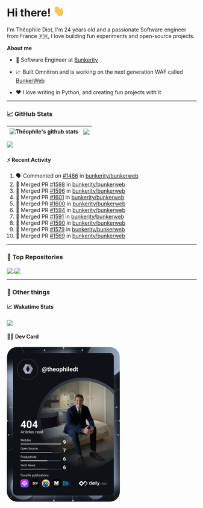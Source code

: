 # Hi there! <img src="./wave.gif" width="30px" height="30px" />

I'm Théophile Diot, I'm 24 years old and a passionate Software engineer from France 🇫🇷, I love building fun experiments and open-source projects.

**About me**

- 💼 Software Engineer at [Bunkerity](https://www.bunkerity.com/)

- 📈 Built Omnitron and is working on the next generation WAF called [BunkerWeb](https://www.bunkerweb.io)

- ❤️ I love writing in Python, and creating fun projects with it

---

### 📈 GitHub Stats

| <img align="center" src="https://github-readme-stats.vercel.app/api?username=TheophileDiot&show_icons=true&include_all_commits=true&theme=algolia&hide_border=true&rank_icon=github" alt="Théophile's github stats" /> | <img align="center" src="https://github-readme-stats.vercel.app/api/top-langs/?username=TheophileDiot&layout=compact&theme=algolia&hide_border=true" /> |
| ---------------------------------------------------------------------------------------------------------------------------------------------------------------------------------------------------------------------- | ------------------------------------------------------------------------------------------------------------------------------------------------------- |

![](https://github-readme-activity-graph.vercel.app/graph?username=TheophileDiot&theme=tokyo-night)

#### :zap: Recent Activity

<!--START_SECTION:activity-->
1. 🗣 Commented on [#1466](https://github.com/bunkerity/bunkerweb/issues/1466#issuecomment-2429025534) in [bunkerity/bunkerweb](https://github.com/bunkerity/bunkerweb)
2. 🎉 Merged PR [#1598](https://github.com/bunkerity/bunkerweb/pull/1598) in [bunkerity/bunkerweb](https://github.com/bunkerity/bunkerweb)
3. 🎉 Merged PR [#1596](https://github.com/bunkerity/bunkerweb/pull/1596) in [bunkerity/bunkerweb](https://github.com/bunkerity/bunkerweb)
4. 🎉 Merged PR [#1601](https://github.com/bunkerity/bunkerweb/pull/1601) in [bunkerity/bunkerweb](https://github.com/bunkerity/bunkerweb)
5. 🎉 Merged PR [#1600](https://github.com/bunkerity/bunkerweb/pull/1600) in [bunkerity/bunkerweb](https://github.com/bunkerity/bunkerweb)
6. 🎉 Merged PR [#1594](https://github.com/bunkerity/bunkerweb/pull/1594) in [bunkerity/bunkerweb](https://github.com/bunkerity/bunkerweb)
7. 🎉 Merged PR [#1591](https://github.com/bunkerity/bunkerweb/pull/1591) in [bunkerity/bunkerweb](https://github.com/bunkerity/bunkerweb)
8. 🎉 Merged PR [#1590](https://github.com/bunkerity/bunkerweb/pull/1590) in [bunkerity/bunkerweb](https://github.com/bunkerity/bunkerweb)
9. 🎉 Merged PR [#1579](https://github.com/bunkerity/bunkerweb/pull/1579) in [bunkerity/bunkerweb](https://github.com/bunkerity/bunkerweb)
10. 🎉 Merged PR [#1569](https://github.com/bunkerity/bunkerweb/pull/1569) in [bunkerity/bunkerweb](https://github.com/bunkerity/bunkerweb)
<!--END_SECTION:activity-->

---

### 🔧 Top Repositories

<a href="https://github.com/bunkerity/bunkerweb">
  <img align="center" src="https://github-readme-stats.vercel.app/api/pin/?username=Bunkerity&repo=bunkerweb&theme=algolia" />
</a>
<a href="https://github.com/TheophileDiot/Omnitron">
  <img align="center" src="https://github-readme-stats.vercel.app/api/pin/?username=TheophileDiot&repo=Omnitron&theme=algolia" />
</a>

---

### 🎉 Other things

#### 📈 Wakatime Stats

<a href="https://wakatime.com/@theophile_bunkerity">
  <img align="center" src="https://github-readme-stats.vercel.app/api/wakatime?username=3aa5ce41-c253-43d9-8441-a721e446a45f&layout=compact&theme=algolia" />
</a>

#### 👨‍💻 Dev Card

<a href="https://app.daily.dev/TheophileDt">
  <img src="./devcard.svg" width="300" alt="Théophile Diot's Dev Card"/>
</a>
